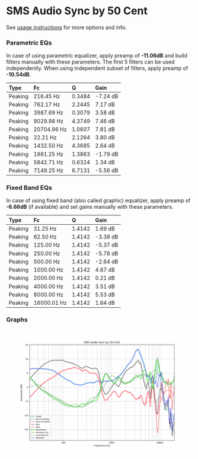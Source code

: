 # SMS Audio Sync by 50 Cent
See [usage instructions](https://github.com/jaakkopasanen/AutoEq#usage) for more options and info.

### Parametric EQs
In case of using parametric equalizer, apply preamp of **-11.06dB** and build filters manually
with these parameters. The first 5 filters can be used independently.
When using independent subset of filters, apply preamp of **-10.54dB**.

| Type    | Fc          |      Q | Gain     |
|:--------|:------------|:-------|:---------|
| Peaking | 216.45 Hz   | 0.3484 | -7.24 dB |
| Peaking | 762.17 Hz   | 2.2445 | 7.17 dB  |
| Peaking | 3987.69 Hz  | 0.3079 | 3.58 dB  |
| Peaking | 9029.98 Hz  | 4.3749 | 7.46 dB  |
| Peaking | 20704.96 Hz | 1.0607 | 7.81 dB  |
| Peaking | 22.21 Hz    | 2.1264 | 3.80 dB  |
| Peaking | 1432.50 Hz  | 4.3685 | 2.64 dB  |
| Peaking | 1981.25 Hz  | 1.3863 | -1.79 dB |
| Peaking | 5842.71 Hz  | 0.6324 | 1.34 dB  |
| Peaking | 7149.25 Hz  | 6.7131 | -5.56 dB |

### Fixed Band EQs
In case of using fixed band (also called graphic) equalizer, apply preamp of **-6.66dB**
(if available) and set gains manually with these parameters.

| Type    | Fc          |      Q | Gain     |
|:--------|:------------|:-------|:---------|
| Peaking | 31.25 Hz    | 1.4142 | 1.69 dB  |
| Peaking | 62.50 Hz    | 1.4142 | -3.38 dB |
| Peaking | 125.00 Hz   | 1.4142 | -5.37 dB |
| Peaking | 250.00 Hz   | 1.4142 | -5.78 dB |
| Peaking | 500.00 Hz   | 1.4142 | -2.64 dB |
| Peaking | 1000.00 Hz  | 1.4142 | 4.67 dB  |
| Peaking | 2000.00 Hz  | 1.4142 | 0.21 dB  |
| Peaking | 4000.00 Hz  | 1.4142 | 3.51 dB  |
| Peaking | 8000.00 Hz  | 1.4142 | 5.53 dB  |
| Peaking | 16000.01 Hz | 1.4142 | 1.64 dB  |

### Graphs
![](./SMS%20Audio%20Sync%20by%2050%20Cent.png)